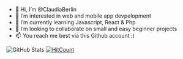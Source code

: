 - 👋 Hi, I’m @ClaudiaBerlin
- 👀 I’m interested in web and mobile app devpelopment
- 🌱 I’m currently learning Javascript, React & Php
- 💞️ I’m looking to collaborate on small and easy beginner projects
- 📫 You reach me best via this Github account :)

<!---
ClaudiaBerlin/ClaudiaBerlin is a ✨ special ✨ repository because its `README.md` (this file) appears on your GitHub profile.
You can click the Preview link to take a look at your changes.
--->

![GitHub Stats](https://github-readme-stats.vercel.app/api?username=claudiaBerlin&theme=radical)
[![HitCount](https://hits.dwyl.com/claudiaberlin/readme.svg?style=flat-square)](http://hits.dwyl.com/claudiaberlin/readme)

